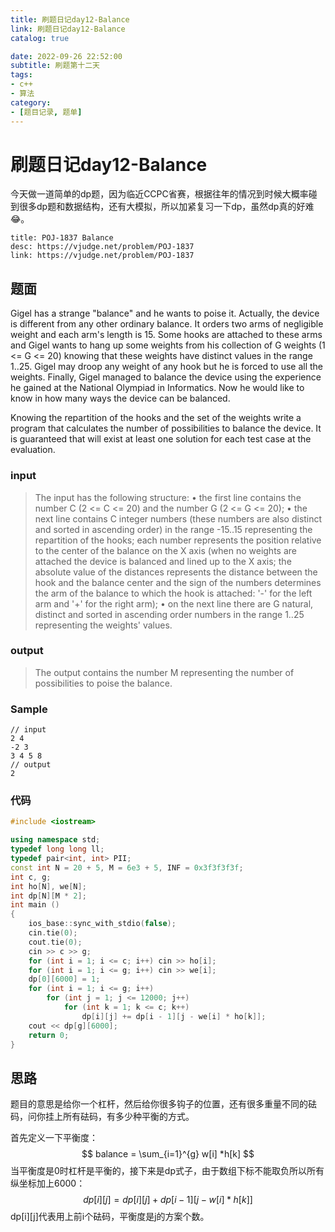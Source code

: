```yaml
---
title: 刷题日记day12-Balance
link: 刷题日记day12-Balance
catalog: true

date: 2022-09-26 22:52:00 
subtitle: 刷题第十二天
tags:
- c++
- 算法
category:
- [题目记录, 题单]
---
```

# 刷题日记day12-Balance

今天做一道简单的dp题，因为临近CCPC省赛，根据往年的情况到时候大概率碰到很多dp题和数据结构，还有大模拟，所以加紧复习一下dp，虽然dp真的好难😂。

```component VPCard
title: POJ-1837 Balance
desc: https://vjudge.net/problem/POJ-1837
link: https://vjudge.net/problem/POJ-1837
```

## 题面

Gigel has a strange "balance" and he wants to poise it. Actually, the device is different from any other ordinary balance.
It orders two arms of negligible weight and each arm's length is 15. Some hooks are attached to these arms and Gigel wants to hang up some weights from his collection of G weights (1 <= G <= 20) knowing that these weights have distinct values in the range 1..25. Gigel may droop any weight of any hook but he is forced to use all the weights.
Finally, Gigel managed to balance the device using the experience he gained at the National Olympiad in Informatics. Now he would like to know in how many ways the device can be balanced.

Knowing the repartition of the hooks and the set of the weights write a program that calculates the number of possibilities to balance the device.
It is guaranteed that will exist at least one solution for each test case at the evaluation.

### input

> The input has the following structure:
> • the first line contains the number C (2 <= C <= 20) and the number G (2 <= G <= 20);
> • the next line contains C integer numbers (these numbers are also distinct and sorted in ascending order) in the range -15..15 representing the repartition of the hooks; each number represents the position relative to the center of the balance on the X axis (when no weights are attached the device is balanced and lined up to the X axis; the absolute value of the distances represents the distance between the hook and the balance center and the sign of the numbers determines the arm of the balance to which the hook is attached: '-' for the left arm and '+' for the right arm);
> • on the next line there are G natural, distinct and sorted in ascending order numbers in the range 1..25 representing the weights' values.

### output

> The output contains the number M representing the number of possibilities to poise the balance.

### Sample

```
// input
2 4	
-2 3 
3 4 5 8
// output
2
```

### 代码

```cpp
#include <iostream>

using namespace std;
typedef long long ll;
typedef pair<int, int> PII;
const int N = 20 + 5, M = 6e3 + 5, INF = 0x3f3f3f3f;
int c, g;
int ho[N], we[N];
int dp[N][M * 2];
int main ()
{
    ios_base::sync_with_stdio(false);
    cin.tie(0);
    cout.tie(0);
    cin >> c >> g;
    for (int i = 1; i <= c; i++) cin >> ho[i];
    for (int i = 1; i <= g; i++) cin >> we[i];
    dp[0][6000] = 1;
    for (int i = 1; i <= g; i++)
        for (int j = 1; j <= 12000; j++)
            for (int k = 1; k <= c; k++)
                dp[i][j] += dp[i - 1][j - we[i] * ho[k]];
    cout << dp[g][6000];
    return 0;
}
```

## 思路

题目的意思是给你一个杠杆，然后给你很多钩子的位置，还有很多重量不同的砝码，问你挂上所有砝码，有多少种平衡的方式。

首先定义一下平衡度：
$$
balance = \sum_{i=1}^{g} w[i] *h[k]
$$
当平衡度是0时杠杆是平衡的，接下来是dp式子，由于数组下标不能取负所以所有纵坐标加上6000：
$$
dp[i][j] = dp[i][j] + dp[i - 1][j - w[i] * h[k]]
$$
dp\[i][j]代表用上前i个砝码，平衡度是j的方案个数。